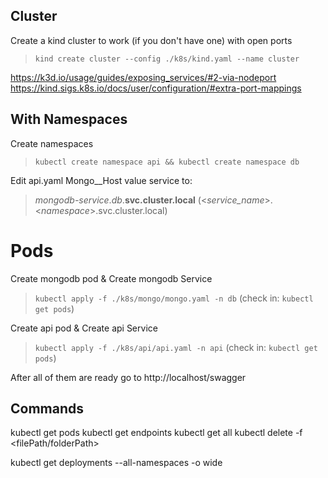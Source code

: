 
## Cluster
Create a kind cluster to work (if you don't have one) with open ports
> `kind create cluster --config ./k8s/kind.yaml --name cluster`

https://k3d.io/usage/guides/exposing_services/#2-via-nodeport
https://kind.sigs.k8s.io/docs/user/configuration/#extra-port-mappings


## With Namespaces
Create namespaces
> `kubectl create namespace api && kubectl create namespace db`

Edit api.yaml Mongo__Host value service to:
> *mongodb-service*.*db*.**svc.cluster.local**
(<*service_name*>.<*namespace*>.svc.cluster.local)

# Pods
Create mongodb pod & Create mongodb Service
> `kubectl apply -f ./k8s/mongo/mongo.yaml -n db`
(check in: `kubectl get pods`)



Create api pod & Create api Service
> `kubectl apply -f ./k8s/api/api.yaml -n api`
(check in: `kubectl get pods`)


After all of them are ready go to http://localhost/swagger

## Commands
kubectl get pods
kubectl get endpoints
kubectl get all
kubectl delete -f <filePath/folderPath>

kubectl get deployments --all-namespaces -o wide
